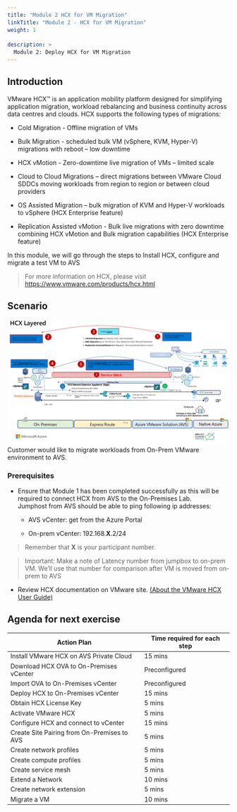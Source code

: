 ```yaml
---
title: "Module 2 HCX for VM Migration"
linkTitle: "Module 2 - HCX for VM Migration"
weight: 1

description: >
  Module 2: Deploy HCX for VM Migration
---
```

## Introduction

VMware HCX™ is an application mobility platform designed for simplifying
application migration, workload rebalancing and business continuity across data
centres and clouds. HCX supports the following types of migrations:

-   Cold Migration - Offline migration of VMs

-   Bulk Migration - scheduled bulk VM (vSphere, KVM, Hyper-V) migrations with
    reboot – low downtime

-   HCX vMotion - Zero-downtime live migration of VMs – limited scale

-   Cloud to Cloud Migrations – direct migrations between VMware Cloud SDDCs
    moving workloads from region to region or between cloud providers

-   OS Assisted Migration – bulk migration of KVM and Hyper-V workloads to
    vSphere (HCX Enterprise feature)

-   Replication Assisted vMotion - Bulk live migrations with zero downtime
    combining HCX vMotion and Bulk migration capabilities (HCX Enterprise
    feature)

In this module, we will go through the steps to Install HCX, configure and
migrate a test VM to AVS

>For more information on HCX, please visit https://www.vmware.com/products/hcx.html

## Scenario

![](136c89b977956b39969c42626cbd4711.png)Customer would like to migrate
workloads from On-Prem VMware environment to AVS.

### Prerequisites

-   Ensure that Module 1 has been completed successfully as this will be
    required to connect HCX from AVS to the On-Premises Lab.  
    Jumphost from AVS should be able to ping following ip addresses:

    -   AVS vCenter: get from the Azure Portal

    -   On-prem vCenter: 192.168.**X**.2/24 

>Remember that **X** is your participant number.

>Important: Make a note of Latency number from jumpbox to on-prem VM. We’ll use
        that number for comparison after VM is moved from on-prem to AVS

-   Review HCX documentation on VMware site. [(About the VMware HCX User
    Guide)](https://docs.vmware.com/en/VMware-HCX/4.0/hcx-user-guide/GUID-BFD7E194-CFE5-4259-B74B-991B26A51758.html)

## Agenda for next exercise

| **Action Plan**                              | **Time required for each step** |
|----------------------------------------------|---------------------------------|
| Install VMware HCX on AVS Private Cloud      | 15 mins                   |
| Download HCX OVA to On-Premises vCenter      | Preconfigured                   |
| Import OVA to On-Premises vCenter            | Preconfigured                   |
| Deploy HCX to On-Premises vCenter            | 15 mins                         |
| Obtain HCX License Key                       | 5 mins                          |
| Activate VMware HCX                          | 5 mins                          |
| Configure HCX and connect to vCenter         | 15 mins                         |
| Create Site Pairing from On-Premises to AVS  | 5 mins                          |
| Create network profiles                      | 5 mins                          |
| Create compute profiles                      | 5 mins                          |
| Create service mesh                          | 5 mins                          |
| Extend a Network                             | 10 mins                         |
| Create network extension                     | 5 mins                          |
| Migrate a VM                                 | 10 mins                         |

